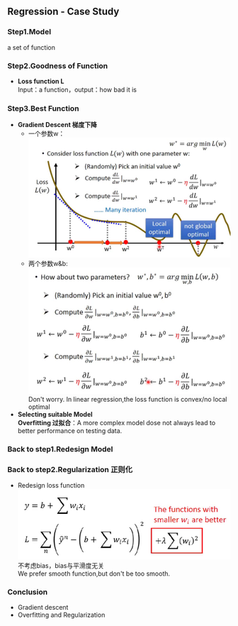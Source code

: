 ## Regression - Case Study
### Step1.Model  
  a set of function  
### Step2.Goodness of Function    
+ **Loss function L**  
Input：a function，output：how bad it is  
### Step3.Best Function
+ **Gradient Descent 梯度下降**  
  + 一个参数w：  
![](https://github.com/AmeliaaChan/Machine_Learning/blob/main/Note/Image/Reg1.png)
  + 两个参数w&b:  
![图片alt](.\Image\Reg2.png)
Don't worry. In linear regression,the loss function is convex/no local optimal  
+ **Selecting suitable Model**  
**Overfitting 过拟合**：A more complex model dose not always lead to better performance on testing data.  
### Back to step1.Redesign Model  
### Back to step2.Regularization 正则化  
+ Redesign loss function  
![图片alt](.\Image\Reg3.png)  
不考虑bias，bias与平滑度无关  
We prefer smooth function,but don't be too smooth.  
### Conclusion  
+ Gradient descent  
+ Overfitting and Regularization  
